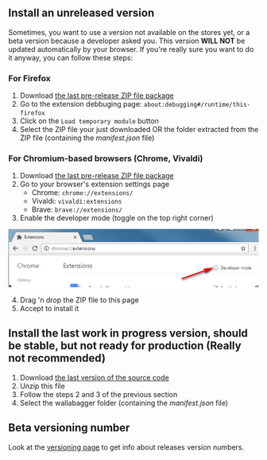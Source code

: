 ## Install an unreleased version

Sometimes, you want to use a version not available on the stores yet, or a beta version because a developer asked you. This version **WILL NOT** be updated automatically by your browser.
If you're really sure you want to do it anyway, you can follow these steps:

### For Firefox

1. Download [the last pre-release ZIP file package](https://github.com/wallabag/wallabagger/releases)
2. Go to the extension debbuging page: `about:debugging#/runtime/this-firefox`
3. Click on the `Load temporary module` button
4. Select the ZIP file your just downloaded OR the folder extracted from the ZIP file (containing the *manifest.json* file)

### For Chromium-based browsers (Chrome, Vivaldi)

1. Download [the last pre-release ZIP file package](https://github.com/wallabag/wallabagger/releases)
2. Go to your browser's extension settings page
    - Chrome: `chrome://extensions/`
    - Vivaldi: `vivaldi:extensions`
    - Brave: `brave://extensions/`
3. Enable the developer mode (toggle on the top right corner)

![Developer mode](images/inst-developermode.png)

4. Drag 'n drop the ZIP file to this page
5. Accept to install it

## Install the last work in progress version, should be stable, but not ready for production (**Really not recommended**)

1. Download [the last version of the source code](https://github.com/wallabag/wallabagger/archive/refs/heads/main.zip)
2. Unzip this file
3. Follow the steps 2 and 3 of the previous section
4. Select the wallabagger folder (containing the *manifest.json* file)

## Beta versioning number

Look at the [versioning page](versioning) to get info about releases version numbers.
